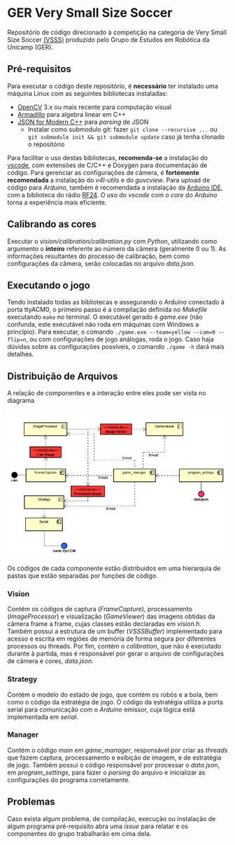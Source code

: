 # GER Very Small Size Soccer

Repositório de código direcionado à competição na categoria de Very Small Size Soccer
[(VSSS)](http://www.cbrobotica.org/?page_id=81) produzido pelo Grupo de Estudos em Robótica
da Unicamp (GER).


## Pré-requisitos

Para executar o código deste repositório, é **necessário** ter instalado uma máquina Linux
com as seguintes bibliotecas instaladas:

 - [OpenCV](https://opencv.org/) 3.x ou mais recente para computação visual
 - [Armadillo](http://arma.sourceforge.net/) para algebra linear em C++
 - [JSON for Modern C++](https://github.com/nlohmann/json) para *parsing* de JSON
   - Instalar como submodulo git: fazer `git clone --recursive ...` 
ou ` git submodule init && git submodule update` caso já tenha clonado o repositório

Para facilitar o uso destas bibliotecas, **recomenda-se** a instalação do [vscode](https://code.visualstudio.com/), com extensões de C/C++ e Doxygen para documentação de código.
Para gerenciar as configurações de câmera, é **fortemente recomendada** a instalação do
*v4l-utils* e do *guvcview*.
Para upload de código para *Arduino*, também é recomendada a instalação da [Arduino IDE](https://www.arduino.cc/en/Main/Software), com a biblioteca do rádio [RF24](https://github.com/rodrigocaus/RF24).
O uso do *vscode* com o *core* do *Arduino* torna a experiência mais eficiente.

## Calibrando as cores

Executar o *vision/calibration/calibration.py* com *Python*, utilizando como argumento o **inteiro**
referente ao número da câmera (geralmente 0 ou 1).
As informações resultantes do processo de calibração, bem como configurações da câmera, serão colocadas
no arquivo *data.json*.


## Executando o jogo

Tendo instalado todas as bibliotecas e assegurando o Arduino conectado à porta ttyACM0, o primeiro
passo é a compilação definida no *Makefile* executando `make` no terminal.
O executável gerado é *game.exe* (não confunda, este executável não roda em máquinas com Windows a 
princípio). Para executar, o comando `./game.exe --team=yellow --cam=0 --flip=n`, ou com configurações
de jogo análogas, roda o jogo. Caso haja dúvidas sobre as configurações possíveis, o comando `./game -h`
dará mais detalhes.

## Distribuição de Arquivos

A relação de componentes e a interação entre eles pode ser vista no diagrama

![componentes](doc/uml_component_v1.png)

Os códigos de cada componente estão distribuidos em uma hierarquia de pastas que estão separadas por 
funções de código.

### Vision

Contém os códigos de captura (*FrameCapture*), processamento (*ImageProcessor*) e visualização 
(*GameViewer*) das imagens obtidas da câmera frame a frame, cujas classes estão declaradas em *vision.h*. 
Também possui a estrutura de um buffer (*VSSSBuffer*) implementado para acesso e escrita em regiões de 
memória de forma segura por diferentes processos ou threads. Por fim, contém o *calibration*, que não 
é executado durante à partida, mas é responsável por gerar o arquivo de configurações de câmera e cores, 
*data.json*.

### Strategy

Contém o modelo do estado de jogo, que contém os robôs e a bola, bem como o código da estratégia de jogo.
O código da estratégia utiliza a porta serial para comunicação com o *Arduino* emissor, cuja lógica está
implementada em *serial*.

### Manager

Contém o código *main* em *game_manager*, responsável por criar as *threads* que fazem captura, 
processamento e exibição de imagem, e de estratégia de jogo. Também possui o código responsável por 
processar o *data.json*, em *program_settings*, para fazer o *parsing* do arquivo e inicializar as 
configurações do programa corretamente.

## Problemas

Caso exista algum problema, de compilação, execução ou instalação de algum programa pré-requisito
abra uma *issue* para relatar e os componentes do grupo trabalharão em cima dela.
